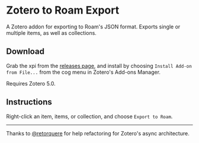 # Zotero to Roam Export
A Zotero addon for exporting to Roam's JSON format. Exports single or multiple items, as well as collections.

## Download

Grab the xpi from the [releases page](https://github.com/melat0nin/zotero-roam-export/releases), and install by choosing `Install Add-on from File...` from the cog menu in Zotero's Add-ons Manager.

Requires Zotero 5.0.

## Instructions

Right-click an item, items, or collection, and choose `Export to Roam`.

---

Thanks to [@retorquere](https://github.com/retorquere/) for help refactoring for Zotero's async architecture.
